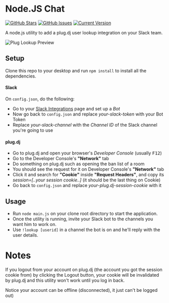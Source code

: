 Node.JS Chat
============
[![GitHub Stars](https://img.shields.io/github/stars/IgorAntun/plug-lookup.svg)](https://github.com/IgorAntun/plug-lookup/stargazers) [![GitHub Issues](https://img.shields.io/github/issues/IgorAntun/plug-lookup.svg)](https://github.com/IgorAntun/plug-lookup/issues) [![Current Version](https://img.shields.io/badge/version-0.2.5-green.svg)](https://github.com/IgorAntun/plug-lookup)

A node.js utility to add a plug.dj user lookup integration on your Slack team.

![Plug Lookup Preview](http://i.imgur.com/cEN8oyC.png)


## Setup
Clone this repo to your desktop and run `npm install` to install all the dependencies.

#### Slack
On `config.json`, do the following:
 - Go to your [Slack Integrations](slack.com/services/new) page and set up a *Bot*
 - Now go back to `config.json` and replace *your-slack-token* with your Bot Token
 - Replace *your-slack-channel* with the *Channel ID* of the Slack channel you're going to use

#### plug.dj
 - Go to plug.dj and open your browser's *Developer Console* (usually <kbd>F12</kbd>)
 - Go to the Developer Console's **"Network"** tab
 - Do something on plug.dj such as opening the ban list of a room
 - You should see the request for it on Developer Console's **"Network"** tab
 - Click it and search for **"Cookie"** inside **"Request Headers"**, and copy its *session=[..your session cookie..]* (it should be the last thing on Cookie)
 - Go back to `config.json` and replace *your-plug.dj-session-cookie* with it


## Usage
 - Run  `node main.js` on your clone root directory to start the application.
 - Once the utility is running, invite your Slack bot to the channels you want him to work on.
 - Use `!lookup [userid]` in a channel the bot is on and he'll reply with the user details.


# Notes
If you logout from your account on plug.dj (the account you got the session cookie from) by clicking the Logout button, your cookie will be invalidated by plug.dj and this utility won't work until you log in back.

Notice your account can be offline (disconnected), it just can't be logged out)
